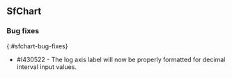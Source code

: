 ## SfChart

### Bug fixes
{:#sfchart-bug-fixes}

* \#I430522 - The log axis label will now be properly formatted for decimal interval input values. 

